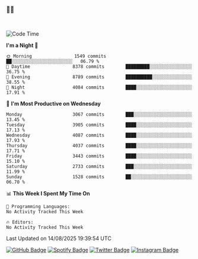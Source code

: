### 🤙🍺

<!-- <a href="https://github-readme-stats.vercel.app/api?username=hzak2xx&count_private=true&show_icons=true&theme=dracula">
  <img align="center" src="https://github-readme-stats.vercel.app/api?username=hzak2xx&count_private=true&show_icons=true&theme=dracula" />
</a>
</br> -->
</br>

<!--START_SECTION:waka-->
![Code Time](http://img.shields.io/badge/Code%20Time-4%2C209%20hrs%2040%20mins-blue)

**I'm a Night 🦉** 

```text
🌞 Morning                1549 commits        ██░░░░░░░░░░░░░░░░░░░░░░░   06.79 % 
🌆 Daytime                8378 commits        █████████░░░░░░░░░░░░░░░░   36.75 % 
🌃 Evening                8789 commits        ██████████░░░░░░░░░░░░░░░   38.55 % 
🌙 Night                  4084 commits        ████░░░░░░░░░░░░░░░░░░░░░   17.91 % 
```
📅 **I'm Most Productive on Wednesday** 

```text
Monday                   3067 commits        ███░░░░░░░░░░░░░░░░░░░░░░   13.45 % 
Tuesday                  3905 commits        ████░░░░░░░░░░░░░░░░░░░░░   17.13 % 
Wednesday                4087 commits        ████░░░░░░░░░░░░░░░░░░░░░   17.93 % 
Thursday                 4037 commits        ████░░░░░░░░░░░░░░░░░░░░░   17.71 % 
Friday                   3443 commits        ████░░░░░░░░░░░░░░░░░░░░░   15.10 % 
Saturday                 2733 commits        ███░░░░░░░░░░░░░░░░░░░░░░   11.99 % 
Sunday                   1528 commits        ██░░░░░░░░░░░░░░░░░░░░░░░   06.70 % 
```


📊 **This Week I Spent My Time On** 

```text
💬 Programming Languages: 
No Activity Tracked This Week

🔥 Editors: 
No Activity Tracked This Week
```


 Last Updated on 14/08/2025 19:39:54 UTC
<!--END_SECTION:waka-->

[![GitHub Badge](https://img.shields.io/badge/GitHub-100000?style=for-the-badge&logo=github&logoColor=white)](https://github.com/hzak2xx)
[![Spotify Badge](https://img.shields.io/badge/Spotify-1ED760?&style=for-the-badge&logo=spotify&logoColor=white)](https://open.spotify.com/user/uf90s6sbbh75a1mt44clkhkvf)
[![Twitter Badge](https://img.shields.io/badge/Twitter-1DA1F2?style=for-the-badge&logo=twitter&logoColor=white)](https://twitter.com/hzak2xx)
[![Instagram Badge](https://img.shields.io/badge/Instagram-E4405F?style=for-the-badge&logo=instagram&logoColor=white)](https://www.instagram.com/hzak2xx/)
